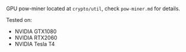 GPU pow-miner located at `crypto/util`, check `pow-miner.md` for details.

Tested on:

* NVIDIA GTX1080
* NVIDIA RTX2060
* NVIDIA Tesla T4
